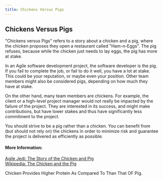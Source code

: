 ```yaml
---
title: Chickens Versus Pigs
---
```

## Chickens Versus Pigs

"Chickens versus Pigs" refers to a story about a chicken and a pig, where the chicken proposes they open a restaurant called "Ham-n-Eggs".
The pig refuses, because while the chicken just needs to lay eggs, the pig has more at stake.

In an Agile software development project, the software developer is the pig. If you fail to complete the job, or fail to do it well,
you have a lot at stake. This could be your reputation, or maybe even your position. Other team members might also be considered pigs, 
depending on how much they have at stake. 

On the other hand, many team members are chickens. For example, the client or a high-level project manager would not really be impacted
by the failure of the project. They are interested in its success, and might make contributions, but have lower stakes and thus
have significantly less commitment to the project. 

You should strive to be a pig rather than a chicken. You can benefit from (but should not rely on) the chickens in order to minimize risk and
guarantee the project is delivered as efficiently as possible.

#### More Information:
<!-- Please add any articles you think might be helpful to read before writing the article -->

<a href='http://www.agilejedi.com/chickenandpig'>Agile Jedi: The Story of the Chicken and Pig</a>  
<a href='https://en.wikipedia.org/wiki/The_Chicken_and_the_Pig'>Wikipedia: The Chicken and the Pig</a>


Chicken Provides Higher Protein As Compared To Than That OF Pig.
